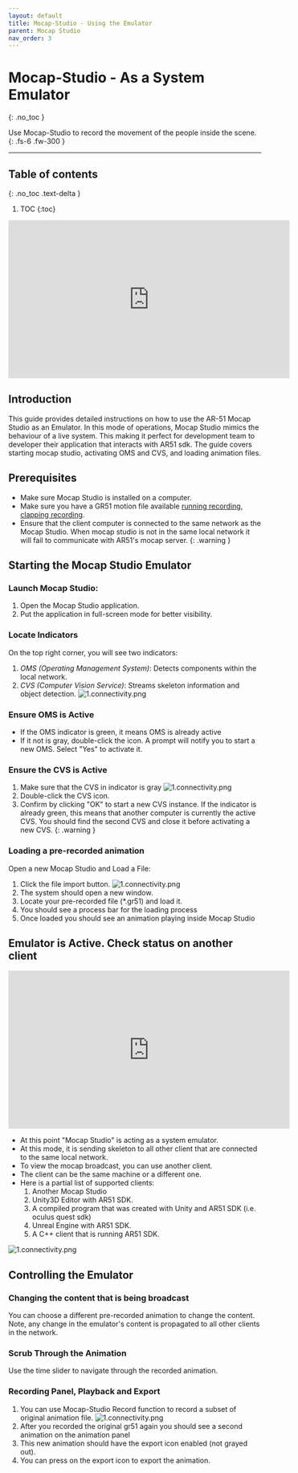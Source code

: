 ```yaml
---
layout: default
title: Mocap-Studio - Using the Emulator
parent: Mocap Studio
nav_order: 3
---
```


# Mocap-Studio - As a System Emulator
{: .no_toc }

Use Mocap-Studio to record the movement of the people inside the scene.
{: .fs-6 .fw-300 }



---
## Table of contents
{: .no_toc .text-delta }

1. TOC
{:toc}


<iframe width="560" height="315" src="https://www.youtube.com/watch?v=HKpiEfGotZ8" frameborder="0" allowfullscreen></iframe>

## Introduction
This guide provides detailed instructions on how to use the AR-51 Mocap Studio as an Emulator.
In this mode of operations, Mocap Studio mimics the behaviour of a live system.
This making it perfect for development team to developer their application that interacts with AR51 sdk.
The guide covers starting mocap studio, activating OMS and CVS, and loading animation files.

## Prerequisites
* Make sure Mocap Studio is installed on a computer.
* Make sure you have a GR51 motion file available [running recording](/assets/gr51/running_take001_2023-10-19_17-16-32_2023-10-19_17-16-47.gr51), [clapping recording](/assets/gr51/Bclapping003_2023-10-19_13-56-23_2023-10-19_13-56-32.gr51).
* Ensure that the client computer is connected to the same network as the Mocap Studio.
When mocap studio is not in the same local network it will fail to communicate with AR51's mocap server.
{: .warning }


## Starting the Mocap Studio Emulator
### Launch Mocap Studio:
1. Open the Mocap Studio application.
2. Put the application in full-screen mode for better visibility.

### Locate Indicators
On the top right corner, you will see two indicators: 
1. *OMS (Operating Management System)*: Detects components within the local network.
2. *CVS (Computer Vision Service)*: Streams skeleton information and object detection.
![1.connectivity.png](/assets/images/record_with_mocap_studio/1.connectivity.png)

### Ensure OMS is Active
* If the OMS indicator is green, it means OMS is already active
* If it not is gray, double-click the icon. A prompt will notify you to start a new OMS. Select "Yes" to activate it.

### Ensure the CVS is Active
1. Make sure that the CVS in indicator is gray
![1.connectivity.png](/assets/images/record_with_mocap_studio/1.connectivity.png)
2. Double-click the CVS icon.
3. Confirm by clicking "OK" to start a new CVS instance.
If the indicator is already green, this means that another computer is currently the active CVS. You should find the second CVS and close it before activating a new CVS.
{: .warning }

### Loading a pre-recorded animation 
Open a new Mocap Studio and Load a File:
1. Click the file import button.
![1.connectivity.png](/assets/images/record_with_mocap_studio/1.connectivity.png)
2. The system should open a new window.
3. Locate your pre-recorded file (*.gr51) and load it.
4. You should see a process bar for the loading process
5. Once loaded you should see an animation playing inside Mocap Studio

## Emulator is Active. Check status on another client 
<iframe width="560" height="315" src="https://www.youtube.com/watch?v=EDgn7kPi5Rw" frameborder="0" allowfullscreen></iframe>

* At this point "Mocap Studio" is acting as a system emulator. 
* At this mode, it is sending skeleton to all other client that are connected to the same local network.
* To view the mocap broadcast, you can use another client.
* The client can be the same machine or a different one.
* Here is a partial list of supported clients:
  1. Another Mocap Studio
  2. Unity3D Editor with AR51 SDK. 
  3. A compiled program that was created with Unity and AR51 SDK (i.e. oculus quest sdk)
  4. Unreal Engine with AR51 SDK.
  5. A C++ client that is running AR51 SDK.

![1.connectivity.png](/assets/images/record_with_mocap_studio/1.connectivity.png)

## Controlling the Emulator
### Changing the content that is being broadcast
You can choose a different pre-recorded animation to change the content.
Note, any change in the emulator's content is propagated to all other clients in the network.

### Scrub Through the Animation
Use the time slider to navigate through the recorded animation.

### Recording Panel, Playback and Export
1. You can use Mocap-Studio Record function to record a subset of original animation file.
![1.connectivity.png](/assets/images/record_with_mocap_studio/1.connectivity.png)
2. After you recorded the original gr51 again you should see a second animation on the animation panel
3. This new animation should have the export icon enabled (not grayed out).
4. You can press on the export icon to export the animation.
